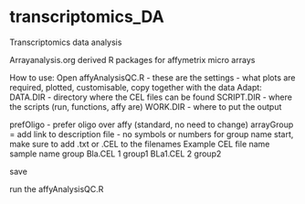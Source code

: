 # transcriptomics_DA
Transcriptomics data analysis

Arrayanalysis.org derived R packages for affymetrix micro arrays

How to use:
Open affyAnalysisQC.R - these are the settings - what plots are required, plotted, customisable, copy together with the data
Adapt:
DATA.DIR - directory where the CEL files can be found
SCRIPT.DIR - where the scripts (run, functions, affy are)
WORK.DIR - where to put the output

prefOligo - prefer oligo over affy (standard, no need to change)
arrayGroup = add link to description file - no symbols or numbers for group name start, make sure to add .txt or .CEL to the filenames
Example
CEL file name	sample name	group 
Bla.CEL	1	group1
BLa1.CEL	2	group2

save

run the affyAnalysisQC.R
